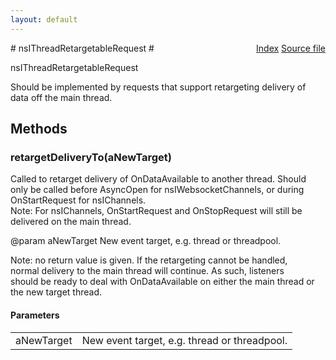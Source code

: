 ```yaml
---
layout: default
---
```

<div class='links' style='float:right'><a href="../index.html">Index</a>
<a href="http://dxr.mozilla.org/mozilla-central/source/netwerk/base/public/nsIThreadRetargetableRequest.idl">Source file</a>
</div>
# nsIThreadRetargetableRequest #
  
nsIThreadRetargetableRequest  
  
Should be implemented by requests that support retargeting delivery of  
data off the main thread.  
  

## Methods ##

### retargetDeliveryTo(aNewTarget) ###
  
Called to retarget delivery of OnDataAvailable to another thread. Should  
only be called before AsyncOpen for nsIWebsocketChannels, or during  
OnStartRequest for nsIChannels.  
Note: For nsIChannels, OnStartRequest and OnStopRequest will still be  
delivered on the main thread.  
  
@param aNewTarget New event target, e.g. thread or threadpool.  
  
Note: no return value is given. If the retargeting cannot be handled,  
normal delivery to the main thread will continue. As such, listeners  
should be ready to deal with OnDataAvailable on either the main thread or  
the new target thread.  
  

#### Parameters ####

<table>

<tr>
<td>aNewTarget</td>
<td>New event target, e.g. thread or threadpool.  
</td>
</tr>

</table>
